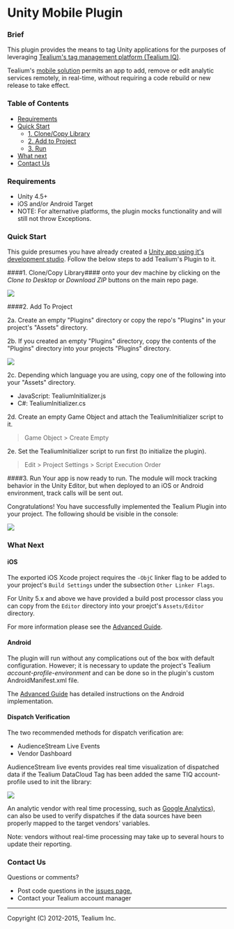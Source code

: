 Unity Mobile Plugin
===================

### Brief ###

This plugin provides the means to tag Unity applications for the purposes of leveraging [Tealium's tag management platform (Tealium IQ)](http://tealium.com/products/enterprise-tag-management/). 

Tealium's [mobile solution](http://tealium.com/products/enterprise-tag-management/mobile/) permits an app to add, remove or edit analytic services remotely, in real-time, without requiring a code rebuild or new release to take effect.

### Table of Contents ###

- [Requirements](#requirements)
- [Quick Start](#quick-start)
    - [1. Clone/Copy Library](#1-clonecopy-library)
    - [2. Add to Project](#2-add-to-project)
    - [3. Run](#3-run)
- [What next](#what-next)
- [Contact Us](#contact-us)

### Requirements ###

* Unity 4.5+
* iOS and/or Android Target
 * NOTE: For alternative platforms, the plugin mocks functionality and will still not throw Exceptions. 
 
### Quick Start ###

This guide presumes you have already created a [Unity app using it's development studio](http://unity3d.com/learn/tutorials/modules). Follow the below steps to add Tealium's Plugin to it.  

####1. Clone/Copy Library####
onto your dev machine by clicking on the *Clone to Desktop* or *Download ZIP* buttons on the main repo page.

![](../../wiki/images/generic_githubclone.png)

####2. Add To Project 

2a. Create an empty "Plugins" directory or copy the repo's "Plugins" in your project's "Assets" directory. 

2b. If you created an empty "Plugins" directory, copy the contents of the "Plugins" directory into your projects "Plugins" directory.

![](../../wiki/images/copy.png)

2c. Depending which language you are using, copy one of the following into your "Assets" directory.

* JavaScript: TealiumInitializer.js
* C#: TealiumInitializer.cs

2d. Create an empty Game Object and attach the TealiumInitializer script to it. 
> Game Object &gt; Create Empty

2e. Set the TealiumInitializer script to run first (to initialize the plugin).
> Edit &gt; Project Settings &gt; Script Execution Order

####3. Run
Your app is now ready to run. The module will mock tracking behavior in the Unity Editor, but when deployed to an iOS or Android environment, track calls will be sent out. 

Congratulations! You have successfully implemented the Tealium Plugin into your project. The following should be visible in the console: 

![](../../wiki/images/logs.png)

### What Next ###

#### iOS

The exported iOS Xcode project requires the ```-ObjC``` linker flag to be added to your project's ```Build Settings``` under the subsection ```Other Linker Flags```. 

For Unity 5.x and above we have provided a build post processor class you can copy from the ```Editor``` directory into your proejct's ```Assets/Editor``` directory.  

For more information please see the [Advanced Guide](../../wiki/Advanced-Guide#deploying-to-an-ios-project).

#### Android ####

The plugin will run without any complications out of the box with default configuration. However; it is necessary to update the project's Tealium *account-profile-environment* and can be done so in the plugin's custom AndroidManifest.xml file. 

The [Advanced Guide](../../wiki/Advanced-Guide#deploying-to-an-android-project) has  detailed instructions on the Android implementation. 

#### Dispatch Verification
The two recommended methods for dispatch verification are:

- AudienceStream Live Events
- Vendor Dashboard

AudienceStream live events provides real time visualization of dispatched data if the Tealium DataCloud Tag has been added the same TIQ account-profile used to init the library:

![](../../wiki/images/EventStore.png)

An analytic vendor with real time processing, such as [Google Analytics](http://www.google.com/analytics/)), can also be used to verify dispatches if the data sources have been properly mapped to the target vendors' variables. 

Note: vendors without real-time processing may take up to several hours to update their reporting.

### Contact Us ###
Questions or comments?

- Post code questions in the [issues page.](../../issues)
- Contact your Tealium account manager


--------------------------------------------

Copyright (C) 2012-2015, Tealium Inc.
